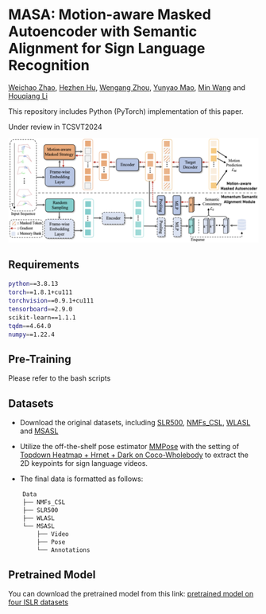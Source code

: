 # MASA: Motion-aware Masked Autoencoder with Semantic Alignment for Sign Language Recognition
[Weichao Zhao](https://scholar.google.com/citations?user=v-ASmMIAAAAJ&hl=zh-CN), [Hezhen Hu](https://scholar.google.com/citations?user=Fff-9WAAAAAJ&hl=zh-CN&oi=ao), [Wengang Zhou](https://scholar.google.com/citations?user=8s1JF8YAAAAJ&hl=zh-CN&oi=ao), [Yunyao Mao](https://scholar.google.com/citations?user=uQJ7Df0AAAAJ&hl=en), [Min Wang](https://scholar.google.com/citations?user=FFDionEAAAAJ&hl=zh-CN&oi=ao) and [Houqiang Li](https://scholar.google.com/citations?user=7sFMIKoAAAAJ&hl=zh-CN&oi=ao)

This repository includes Python (PyTorch) implementation of this paper.

Under review in TCSVT2024

![](./images/framework.png)


## Requirements

```bash
python==3.8.13
torch==1.8.1+cu111
torchvision==0.9.1+cu111
tensorboard==2.9.0
scikit-learn==1.1.1
tqdm==4.64.0
numpy==1.22.4
```

## Pre-Training
Please refer to the bash scripts

## Datasets
* Download the original datasets, including [SLR500](https://ustc-slr.github.io/datasets/), [NMFs_CSL](https://ustc-slr.github.io/datasets/), [WLASL](https://dxli94.github.io/WLASL/) and [MSASL](https://www.microsoft.com/en-us/research/project/ms-asl/)

* Utilize the off-the-shelf pose estimator [MMPose](https://mmpose.readthedocs.io/en/latest/model_zoo/wholebody_2d_keypoint.html) with the setting of [Topdown Heatmap + Hrnet + Dark on Coco-Wholebody](https://download.openmmlab.com/mmpose/top_down/hrnet/hrnet_w48_coco_wholebody_384x288_dark-f5726563_20200918.pth) to extract the 2D keypoints for sign language videos.
* The final data is formatted as follows:
  
```
    Data
    ├── NMFs_CSL
    ├── SLR500
    ├── WLASL
    └── MSASL
        ├── Video
        ├── Pose
        └── Annotations
```

## Pretrained Model
You can download the pretrained model from this link: [pretrained model on four ISLR datasets](https://rec.ustc.edu.cn/share/d8766290-0475-11ef-a181-0b1056e2faed)

